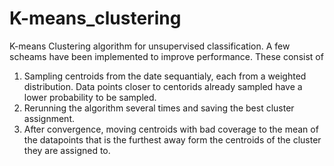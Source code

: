 # K-means_clustering
K-means Clustering algorithm for unsupervised classification. A few scheams have been implemented to improve performance. These consist of
1. Sampling centroids from the date sequantialy, each from a weighted distribution. Data points closer to centorids already sampled have a lower probability to be sampled.
2. Rerunning the algorithm several times and saving the best cluster assignment.
3. After convergence, moving centroids with bad coverage to the mean of the datapoints that is the furthest away form the centroids of the cluster they are assigned to. 

